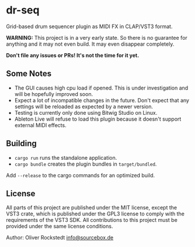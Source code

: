 # dr-seq

Grid-based drum sequencer plugin as MIDI FX in CLAP/VST3 format.

**WARNING:** This project is in a very early state. So there is no guarantee for anything and it may not even build. It may even disappear completely.

**Don't file any issues or PRs! It's not the time for it yet.**

## Some Notes

- The GUI causes high cpu load if opened. This is under investigation and will be hopefully improved soon.
- Expect a lot of incompatible changes in the future. Don't expect that any settings will be reloaded as expected by a newer version.
- Testing is currently only done using Bitwig Studio on Linux.
- Ableton Live will refuse to load this plugin because it doesn't support external MIDI effects.

## Building

- `cargo run` runs the standalone application.
- `cargo bundle` creates the plugin bundles in `target/bundled`.

Add `--release` to the cargo commands for an optimized build.

## License

All parts of this project are published under the MIT license, except the VST3 crate, which is published under the GPL3 license to comply with the requirements of the VST3 SDK. All contributions to this project must be provided under the same license conditions.

Author: Oliver Rockstedt <info@sourcebox.de>
